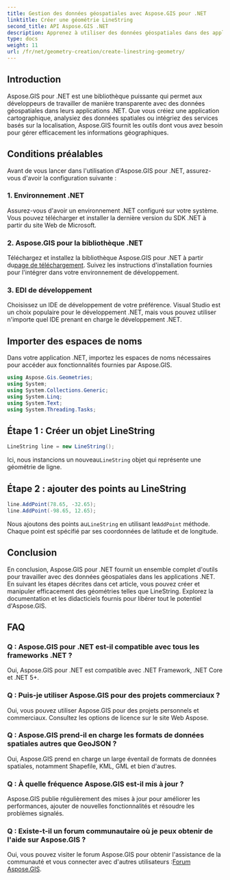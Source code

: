 ```yaml
---
title: Gestion des données géospatiales avec Aspose.GIS pour .NET
linktitle: Créer une géométrie LineString
second_title: API Aspose.GIS .NET
description: Apprenez à utiliser des données géospatiales dans des applications .NET à l'aide d'Aspose.GIS pour .NET. Créez, analysez et visualisez des cartes sans effort.
type: docs
weight: 11
url: /fr/net/geometry-creation/create-linestring-geometry/
---
```

## Introduction
Aspose.GIS pour .NET est une bibliothèque puissante qui permet aux développeurs de travailler de manière transparente avec des données géospatiales dans leurs applications .NET. Que vous créiez une application cartographique, analysiez des données spatiales ou intégriez des services basés sur la localisation, Aspose.GIS fournit les outils dont vous avez besoin pour gérer efficacement les informations géographiques.
## Conditions préalables
Avant de vous lancer dans l'utilisation d'Aspose.GIS pour .NET, assurez-vous d'avoir la configuration suivante :
### 1. Environnement .NET
Assurez-vous d'avoir un environnement .NET configuré sur votre système. Vous pouvez télécharger et installer la dernière version du SDK .NET à partir du site Web de Microsoft.
### 2. Aspose.GIS pour la bibliothèque .NET
 Téléchargez et installez la bibliothèque Aspose.GIS pour .NET à partir du[page de téléchargement](https://releases.aspose.com/gis/net/). Suivez les instructions d'installation fournies pour l'intégrer dans votre environnement de développement.
### 3. EDI de développement
Choisissez un IDE de développement de votre préférence. Visual Studio est un choix populaire pour le développement .NET, mais vous pouvez utiliser n'importe quel IDE prenant en charge le développement .NET.

## Importer des espaces de noms
Dans votre application .NET, importez les espaces de noms nécessaires pour accéder aux fonctionnalités fournies par Aspose.GIS.

```csharp
using Aspose.Gis.Geometries;
using System;
using System.Collections.Generic;
using System.Linq;
using System.Text;
using System.Threading.Tasks;
```
## Étape 1 : Créer un objet LineString
```csharp
LineString line = new LineString();
```
 Ici, nous instancions un nouveau`LineString` objet qui représente une géométrie de ligne.
## Étape 2 : ajouter des points au LineString
```csharp
line.AddPoint(78.65, -32.65);
line.AddPoint(-98.65, 12.65);
```
 Nous ajoutons des points au`LineString` en utilisant le`AddPoint` méthode. Chaque point est spécifié par ses coordonnées de latitude et de longitude.

## Conclusion
En conclusion, Aspose.GIS pour .NET fournit un ensemble complet d'outils pour travailler avec des données géospatiales dans les applications .NET. En suivant les étapes décrites dans cet article, vous pouvez créer et manipuler efficacement des géométries telles que LineString. Explorez la documentation et les didacticiels fournis pour libérer tout le potentiel d'Aspose.GIS.
## FAQ
### Q : Aspose.GIS pour .NET est-il compatible avec tous les frameworks .NET ?
Oui, Aspose.GIS pour .NET est compatible avec .NET Framework, .NET Core et .NET 5+.
### Q : Puis-je utiliser Aspose.GIS pour des projets commerciaux ?
Oui, vous pouvez utiliser Aspose.GIS pour des projets personnels et commerciaux. Consultez les options de licence sur le site Web Aspose.
### Q : Aspose.GIS prend-il en charge les formats de données spatiales autres que GeoJSON ?
Oui, Aspose.GIS prend en charge un large éventail de formats de données spatiales, notamment Shapefile, KML, GML et bien d'autres.
### Q : À quelle fréquence Aspose.GIS est-il mis à jour ?
Aspose.GIS publie régulièrement des mises à jour pour améliorer les performances, ajouter de nouvelles fonctionnalités et résoudre les problèmes signalés.
### Q : Existe-t-il un forum communautaire où je peux obtenir de l'aide sur Aspose.GIS ?
 Oui, vous pouvez visiter le forum Aspose.GIS pour obtenir l'assistance de la communauté et vous connecter avec d'autres utilisateurs :[Forum Aspose.GIS](https://forum.aspose.com/c/gis/33).
